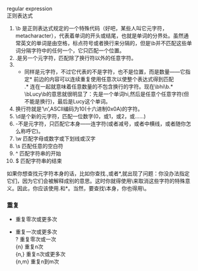 regular expression      
正则表达式      

1. \b 是正则表达式规定的一个特殊代码（好吧，某些人叫它元字符，metacharacter），代表着单词的开头或结尾，也就是单词的分界处。虽然通常英文的单词是由空格，标点符号或者换行来分隔的，但是\b并不匹配这些单词分隔字符中的任何一个，它只匹配一个位置。      
2. .是另一个元字符，匹配除了换行符以外的任意字符。
3. * 同样是元字符，不过它代表的不是字符，也不是位置，而是数量——它指定* 前边的内容可以连续重复使用任意次以使整个表达式得到匹配          
.* 连在一起就意味着任意数量的不包含换行的字符。现在\bhi\b.* \bLucy\b的意思就很明显了：先是一个单词hi,然后是任意个任意字符(但不能是换行)，最后是Lucy这个单词。      
4. 换行符就是’\n’,ASCII编码为10(十六进制0x0A)的字符。     
5. \d是个新的元字符，匹配一位数字(0，或1，或2，或……)     
6. -不是元字符，只匹配它本身——连字符(或者减号，或者中横线，或者随你怎么称呼它)。      
7. \w	匹配字母或数字或下划线或汉字     
8. \s	匹配任意的空白符     
9. ^	匹配字符串的开始      
10. $	匹配字符串的结束        

如果你想查找元字符本身的话，比如你查找.,或者*,就出现了问题：你没办法指定它们，因为它们会被解释成别的意思。这时你就得使用\来取消这些字符的特殊意义。因此，你应该使用\.和\*。当然，要查找\本身，你也得用\\。      

### 重复    
*	重复零次或更多次   
+	重复一次或更多次   
?	重复零次或一次   
{n}	重复n次   
{n,}	重复n次或更多次   
{n,m}	重复n到m次    



